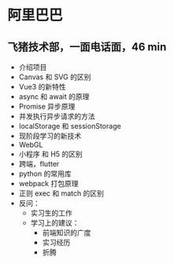 # 阿里巴巴

## 飞猪技术部，一面电话面，46 min

- 介绍项目
- Canvas 和 SVG 的区别
- Vue3 的新特性
- async 和 await 的原理
- Promise 异步原理
- 并发执行异步请求的方法
- localStorage 和 sessionStorage
- 现阶段学习的新技术
- WebGL
- 小程序 和 H5 的区别
- 跨端，flutter
- python 的常用库
- webpack 打包原理
- 正则 exec 和 match 的区别
- 反问：
  - 实习生的工作
  - 学习上的建议：
    - 前端知识的广度
    - 实习经历
    - 折腾
